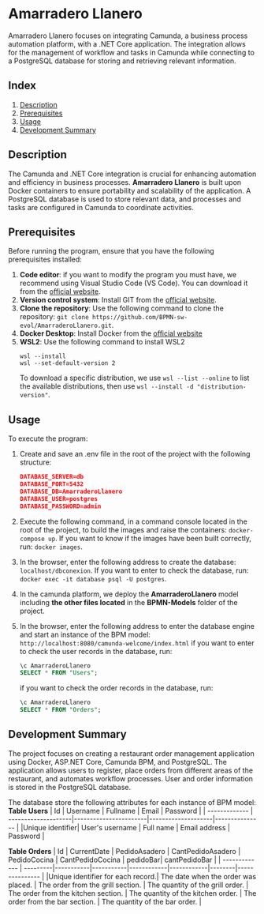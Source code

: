 #  Amarradero Llanero

Amarradero Llanero focuses on integrating Camunda, a business process automation platform, with a .NET Core application. The integration allows for the management of workflow and tasks in Camunda while connecting to a PostgreSQL database for storing and retrieving relevant information.

## Index

1. [Description](#description)
2. [Prerequisites](#prerequisites)
3. [Usage](#usage)
4. [Development Summary](#development-summary)

## Description

The Camunda and .NET Core integration is crucial for enhancing automation and efficiency in business processes. **Amarradero Llanero** is built upon Docker containers to ensure portability and scalability of the application. A PostgreSQL database is used to store relevant data, and processes and tasks are configured in Camunda to coordinate activities.

## Prerequisites
Before running the program, ensure that you have the following prerequisites installed:

1. **Code editor**: if you want to modify the program you must have, we recommend using Visual Studio Code (VS Code). You can download it from the [official website](https://code.visualstudio.com/download).
2. **Version control system**: Install GIT from the [official website](https://git-scm.com/downloads).
3. **Clone the repository**: Use the following command to clone the repository: `git clone https://github.com/BPMN-sw-evol/AmarraderoLlanero.git`.
4. **Docker Desktop**: Install Docker from the [official website](https://www.docker.com/products/docker-desktop/)
5. **WSL2**: Use the following command to install WSL2  
    ````
    wsl --install
    wsl --set-default-version 2
    ````
    To download a specific distribution, we use `wsl --list --online` to list the available distributions, then use `wsl --install -d "distribution-version"`.


## Usage

To execute the program:

1. Create and save an .env file in the root of the project with the following structure:

    ````json
    DATABASE_SERVER=db
    DATABASE_PORT=5432
    DATABASE_DB=AmarraderoLlanero
    DATABASE_USER=postgres
    DATABASE_PASSWORD=admin
    ````

2. Execute the following command, in a command console located in the root of the project, to build the images and raise the containers: `docker-compose up`.
If you want to know if the images have been built correctly, run:  `docker images`.

3. In the browser, enter the following address to create the database: `localhost/dbconexion`.
If you want to enter to check the database, run: `docker exec -it database psql -U postgres`.

4. In the camunda platform, we deploy the **AmarraderoLlanero** model including **the other files located** in the **BPMN-Models** folder of the project.

5. In the browser, enter the following address to enter the database engine and start an instance of the BPM model: `http://localhost:8080/camunda-welcome/index.html`
if you want to enter to check the user records in the database, run: 
    ````sql
    \c AmarraderoLlanero
    SELECT * FROM "Users";
    ````
    if you want to check the order records in the database, run:
    ````sql
    \c AmarraderoLlanero
    SELECT * FROM "Orders";
    ````

## Development Summary

The project focuses on creating a restaurant order management application using Docker, ASP.NET Core, Camunda BPM, and PostgreSQL. The application allows users to register, place orders from different areas of the restaurant, and automates workflow processes. User and order information is stored in the PostgreSQL database.

The database store the following attributes for each instance of BPM model:
**Table Users**
| Id     | Username        | Fullname       | Email           | Password     |
| ------------- | --------------------|-----------------------|--------------------|--------------- |
|Unique identifier| User's username | Full name | Email address | Password |

**Table Orders**
| Id     | CurrentDate        | PedidoAsadero       | CantPedidoAsadero           | PedidoCocina     | CantPedidoCocina | pedidoBar| cantPedidoBar |
| ------------- | ---------|-----------|-----------|------------|------------|--------|--------------- |
|Unique identifier for each record.| The date when the order was placed. | The order from the grill section. | The quantity of the grill order. | The order from the kitchen section. | The quantity of the kitchen order. |  The order from the bar section.  |  The quantity of the bar order. |